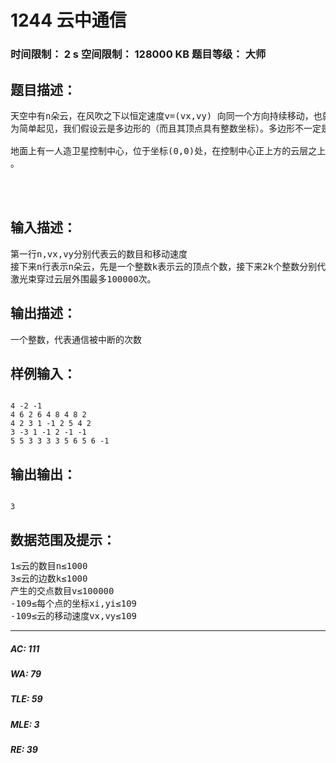 # 1244 云中通信   
### 时间限制： 2 s     空间限制： 128000 KB     题目等级： 大师  
## 题目描述：  

<pre>
天空中有n朵云，在风吹之下以恒定速度v=(vx,vy) 向同一个方向持续移动，也就是说，当时间为t（t≥0）时，云上初始坐标为(x, y)的点移到坐标为( x + t*vx, y + t*vy)的位置。
为简单起见，我们假设云是多边形的（而且其顶点具有整数坐标）。多边形不一定是凸的，但是每个多边形的任意两条边不相交（允许具有公共的端点）。云和云可能会重叠。
  
地面上有一人造卫星控制中心，位于坐标(0,0)处，在控制中心正上方的云层之上，有一颗人造卫星。一道激光束从控制中心笔直地向上射向人造卫星，这道激光束用于与卫星进行通信。然而，当激光束的光路被云遮住时，通信就会中断。最初激光束不与任何一片云相交。在观测期间，会有若干个这样的时段，在这些时段期间激光束的光路穿过一片或几片云，使得通信中断。甚至当激光束遇到云的某个顶点时，通信也会有瞬间的中断。你需要写一个程序来计算在所有云移过之前，通信会中断多少次  
。
  


</pre>
  
  
## 输入描述：  

<pre>
第一行n,vx,vy分别代表云的数目和移动速度
接下来n行表示n朵云，先是一个整数k表示云的顶点个数，接下来2k个整数分别代表k个顺时针的顶点坐标。
激光束穿过云层外围最多100000次。
</pre>
  
  
## 输出描述：  

<pre>
一个整数，代表通信被中断的次数
</pre>
  
  
## 样例输入：  

<pre><code>
4 -2 -1
4 6 2 6 4 8 4 8 2
4 2 3 1 -1 2 5 4 2
3 -3 1 -1 2 -1 -1
5 5 3 3 3 3 5 6 5 6 -1
</code></pre>
  
  
## 输出输出：  

<pre><code>
3
</code></pre>
  
  
## 数据范围及提示：  

<pre>
1≤云的数目n≤1000
3≤云的边数k≤1000
产生的交点数目v≤100000
-109≤每个点的坐标xi,yi≤109
-109≤云的移动速度vx,vy≤109
</pre>
  
  
***  

##### AC: 111  
##### WA: 79  
##### TLE: 59  
##### MLE: 3  
##### RE: 39  
